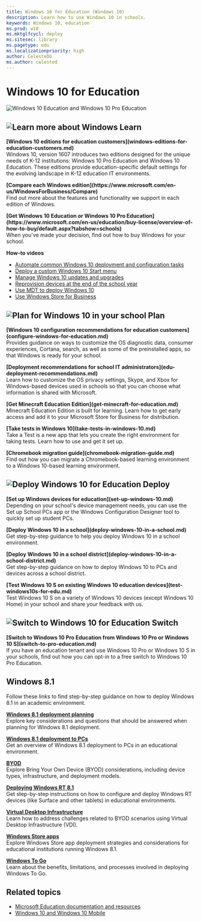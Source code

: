 ```yaml
---
title: Windows 10 for Education (Windows 10)
description: Learn how to use Windows 10 in schools.
keywords: Windows 10, education
ms.prod: w10
ms.mktglfcycl: deploy
ms.sitesec: library
ms.pagetype: edu
ms.localizationpriority: high
author: CelesteDG
ms.author: celested
---
```


# Windows 10 for Education

![Windows 10 Education and Windows 10 Pro Education](images/windows-10-for-education-banner.png)

## ![Learn more about Windows](images/education.png) Learn

<p><b>[Windows 10 editions for education customers](windows-editions-for-education-customers.md)</b><br />Windows 10, version 1607 introduces two editions designed for the unique needs of K-12 institutions: Windows 10 Pro Education and Windows 10 Education. These editions provide education-specific default settings for the evolving landscape in K-12 education IT environments.</p>
<p><b>[Compare each Windows edition](https://www.microsoft.com/en-us/WindowsForBusiness/Compare)</b><br />Find out more about the features and functionality we support in each edition of Windows.</p>
<p><b>[Get Windows 10 Education or Windows 10 Pro Education](https://www.microsoft.com/en-us/education/buy-license/overview-of-how-to-buy/default.aspx?tabshow=schools)</b><br />When you've made your decision, find out how to buy Windows for your school.</p>
<p><b>How-to videos</b><br />
<ul>
  <li><a href="https://technet.microsoft.com/en-us/windows/mt723345" target="_blank">Automate common Windows 10 deployment and configuration tasks</a></li>
  <li><a href="https://technet.microsoft.com/en-us/windows/mt723346" target="_blank">Deploy a custom Windows 10 Start menu</a></li>
  <li><a href="https://technet.microsoft.com/en-us/windows/mt723347" target="_blank">Manage Windows 10 updates and upgrades</a></li>
  <li><a href="https://technet.microsoft.com/en-us/windows/mt723344" target="_blank">Reprovision devices at the end of the school year</a></li>  <li><a href="https://technet.microsoft.com/en-us/windows/mt723343" target="_blank">Use MDT to deploy Windows 10</a></li>
  <li><a href="https://technet.microsoft.com/en-us/windows/mt723348" target="_blank">Use Windows Store for Business</a></li>
</ul>
</p>

## ![Plan for Windows 10 in your school](images/clipboard.png) Plan

<p><b>[Windows 10 configuration recommendations for education customers](configure-windows-for-education.md)</b><br />Provides guidance on ways to customize the OS diagnostic data, consumer experiences, Cortana, search, as well as some of the preinstalled apps, so that Windows is ready for your school.</p>
<p><b>[Deployment recommendations for school IT administrators](edu-deployment-recommendations.md)</b><br />Learn how to customize the OS privacy settings, Skype, and Xbox for Windows-based devices used in schools so that you can choose what information is shared with Microsoft.</p>
<b>[Get Minecraft Education Edition](get-minecraft-for-education.md)</b><br />Minecraft Education Edition is built for learning. Learn how to get early access and add it to your Microsoft Store for Business for distribution.</p></div>
<div class="side-by-side-content-right"><p><b>[Take tests in Windows 10](take-tests-in-windows-10.md)</b><br />Take a Test is a new app that lets you create the right environment for taking tests. Learn how to use and get it set up.</p>
<p><b>[Chromebook migration guide](chromebook-migration-guide.md)</b><br />Find out how you can migrate a Chromebook-based learning environment to a Windows 10-based learning environment.</p>

## ![Deploy Windows 10 for Education](images/PCicon.png) Deploy

<p><b>[Set up Windows devices for education](set-up-windows-10.md)</b><br />Depending on your school's device management needs, you can use the Set up School PCs app or the Windows Configuration Designer tool to quickly set up student PCs.</p>
<p><b>[Deploy Windows 10 in a school](deploy-windows-10-in-a-school.md)</b><br />Get step-by-step guidance to help you deploy Windows 10 in a school environment.</p>
<p><b>[Deploy Windows 10 in a school district](deploy-windows-10-in-a-school-district.md)</b><br />Get step-by-step guidance on how to deploy Windows 10 to PCs and devices across a school district.</p>
<p><b>[Test Windows 10 S on existing Windows 10 education devices](test-windows10s-for-edu.md)</b><br />Test Windows 10 S on a variety of Windows 10 devices (except Windows 10 Home) in your school and share your feedback with us.</p>

## ![Switch to Windows 10 for Education](images/windows.png) Switch

<p><b>[Switch to Windows 10 Pro Education from Windows 10 Pro or Windows 10 S](switch-to-pro-education.md)</b><br />If you have an education tenant and use Windows 10 Pro or Windows 10 S in your schools, find out how you can opt-in to a free switch to Windows 10 Pro Education.</p>


## Windows 8.1

Follow these links to find step-by-step guidance on how to deploy Windows 8.1 in an academic environment.

<p><b><a href="https://technet.microsoft.com/library/dn645509.aspx" target="_blank">Windows 8.1 deployment planning</a></b><br />Explore key considerations and questions that should be answered when planning for Windows 8.1 deployment.</p>
<p><b><a href="https://technet.microsoft.com/library/dn645528.aspx" target="_blank">Windows 8.1 deployment to PCs</a></b><br />Get an overview of Windows 8.1 deployment to PCs in an educational environment.</p>
<p><b><a href="https://technet.microsoft.com/library/dn645510.aspx" target="_blank">BYOD</a></b><br />Explore Bring Your Own Device (BYOD) considerations, including device types, infrastructure, and deployment models.</p>
<p><b><a href="https://technet.microsoft.com/library/dn645488.aspx" target="_blank">Deploying Windows RT 8.1</a></b><br />Get step-by-step instructions on how to configure and deploy Windows RT devices (like Surface and other tablets) in educational environments.</p>
<p><b><a href="https://technet.microsoft.com/library/dn645483.aspx" target="_blank">Virtual Desktop Infrastructure</a></b><br />Learn how to address challenges related to BYOD scenarios using Virtual Desktop Infrastructure (VDI).</p>
<p><b><a href="https://technet.microsoft.com/library/dn645532.aspx" target="_blank">Windows Store apps</a></b><br />Explore Windows Store app deployment strategies and considerations for educational institutions running Windows 8.1.</p>
<p><b><a href="https://technet.microsoft.com/library/dn645486.aspx" target="_blank">Windows To Go</a></b><br />Learn about the benefits, limitations, and processes involved in deploying Windows To Go.</p>

## Related topics
- [Microsoft Education documentation and resources](https://docs.microsoft.com/education)
- [Windows 10 and Windows 10 Mobile](https://technet.microsoft.com/itpro/windows/index)

<!--
<p><b><a href="https://technet.microsoft.com/en-us/windows/mt574244" target="_blank">Try it out: Windows 10 deployment (for education)</a></b><br />Learn how to upgrade devices running the Windows 7 operating system to Windows 10 Anniversary Update, and how to manage devices, apps, and users in Windows 10 Anniversary Update.<br /><br />For the best experience, use this guide in tandem with the <a href="https://vlabs.holsystems.com/vlabs/technet?eng=VLabs&auth=none&src=vlabs&altadd=true&labid=20949&lod=true" target="_blank">TechNet Virtual Lab: IT Pro Try-It-Out</a>.</p>
-->
